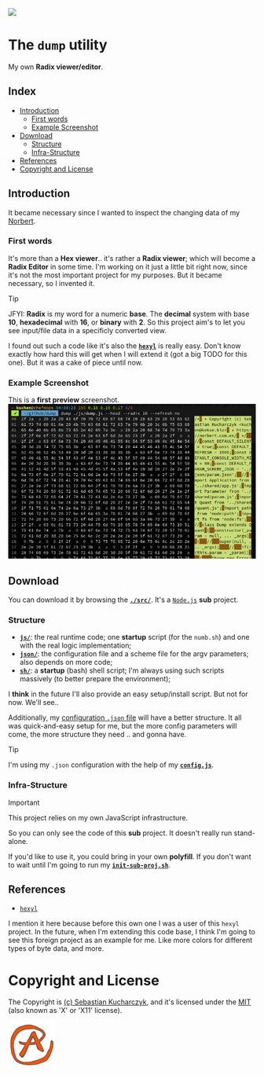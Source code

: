 <img src="https://kekse.biz/github.php?draw&override=github:dump" />

# The **`dump`** utility
My own **Radix viewer/editor**.

## Index
* [Introduction](#introduction)
	* [First words](#first-words)
	* [Example Screenshot](#example-screenshot)
* [Download](#download)
	* [Structure](#structure)
	* [Infra-Structure](#infra-structure)
* [References](#references)
* [Copyright and License](#copyright-and-license)

## Introduction
It became necessary since I wanted to inspect the changing data of my [Norbert](https://github.com/kekse1/norbert/).

### First words
It's more than a **Hex viewer**.. it's rather a **Radix viewer**; which will become a **Radix Editor** in some
time. I'm working on it just a little bit right now, since it's not the most important project for my purposes.
But it became necessary, so I invented it.

> [!TIP]
> JFYI: **Radix** is my word for a numeric **base**. The **decimal** system with base **10**,
> **hexadecimal** with **16**, or **binary** with **2**.
> So this project aim's to let you see input/file data in a specificly converted view.

I found out such a code like it's also the [**`hexyl`**](https://github.com/sharkdp/hexyl/) is really easy. Don't
know exactly how hard this will get when I will extend it (got a big TODO for this one). But it was a cake of piece
until now.

### Example Screenshot
This is a **first preview** screenshot.
![First Preview](img/screenshot.png)

## Download
You can download it by browsing the [**`./src/`**](./src/). It's a [`Node.js`](https://nodejs.org/) **sub** project.

### Structure
* [**`js/`**](./src/js/): the real runtime code; one **startup** script (for the `numb.sh`) and one with the real logic implementation;
* [**`json/`**](./src/json/): the configuration file and a scheme file for the argv parameters; also depends on more code;
* [**`sh/`**](./src/sh/): a **startup** (bash) shell script; I'm always using such scripts massively (to better prepare the environment);

I **think** in the future I'll also provide an easy setup/install script. But not for now. We'll see..

Additionally, my [configuration `.json` file](./src/json/config.json) will have a better structure. It all was quick-and-easy setup for me,
but the more config parameters will come, the more structure they need .. and gonna have.

> [!TIP]
> I'm using my `.json` configuration with the help of my
> [**`config.js`**](https://github.com/kekse1/javascript/#configjs).

### Infra-Structure
> [!IMPORTANT]
> This project relies on my own JavaScript infrastructure.

So you can only see the code of this **sub** project. It doesn't really run stand-alone.

If you'd like to use it, you could bring in your own **polyfill**. If you don't want to wait until I'm going
to run my [**`init-sub-proj.sh`**](https://github.com/kekse1/scripts/?tab=readme-ov-file#init-sub-projsh).

## References
* [`hexyl`](https://github.com/sharkdp/hexyl/)

I mention it here because before this own one I was a user of this `hexyl` project. In the future, when I'm extending
this code base, I think I'm going to see this foreign project as an example for me. Like more colors for different types
of byte data, and more.

# Copyright and License
The Copyright is [(c) Sebastian Kucharczyk](./COPYRIGHT.txt),
and it's licensed under the [MIT](./LICENSE.txt) (also known as 'X' or 'X11' license).

<a href="favicon.512px.png" target="_blank">
<img src="favicon.png" alt="Favicon" />
</a>


